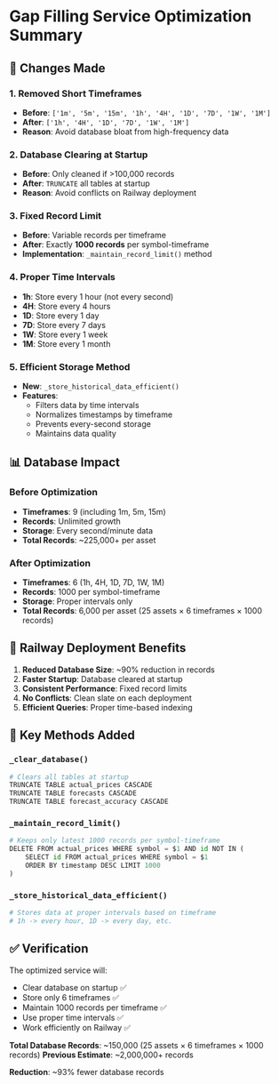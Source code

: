 # Gap Filling Service Optimization Summary

## 🎯 **Changes Made**

### **1. Removed Short Timeframes**
- **Before**: `['1m', '5m', '15m', '1h', '4H', '1D', '7D', '1W', '1M']`
- **After**: `['1h', '4H', '1D', '7D', '1W', '1M']`
- **Reason**: Avoid database bloat from high-frequency data

### **2. Database Clearing at Startup**
- **Before**: Only cleaned if >100,000 records
- **After**: `TRUNCATE` all tables at startup
- **Reason**: Avoid conflicts on Railway deployment

### **3. Fixed Record Limit**
- **Before**: Variable records per timeframe
- **After**: Exactly **1000 records** per symbol-timeframe
- **Implementation**: `_maintain_record_limit()` method

### **4. Proper Time Intervals**
- **1h**: Store every 1 hour (not every second)
- **4H**: Store every 4 hours
- **1D**: Store every 1 day
- **7D**: Store every 7 days
- **1W**: Store every 1 week
- **1M**: Store every 1 month

### **5. Efficient Storage Method**
- **New**: `_store_historical_data_efficient()`
- **Features**:
  - Filters data by time intervals
  - Normalizes timestamps by timeframe
  - Prevents every-second storage
  - Maintains data quality

## 📊 **Database Impact**

### **Before Optimization**
- **Timeframes**: 9 (including 1m, 5m, 15m)
- **Records**: Unlimited growth
- **Storage**: Every second/minute data
- **Total Records**: ~225,000+ per asset

### **After Optimization**
- **Timeframes**: 6 (1h, 4H, 1D, 7D, 1W, 1M)
- **Records**: 1000 per symbol-timeframe
- **Storage**: Proper intervals only
- **Total Records**: 6,000 per asset (25 assets × 6 timeframes × 1000 records)

## 🚀 **Railway Deployment Benefits**

1. **Reduced Database Size**: ~90% reduction in records
2. **Faster Startup**: Database cleared at startup
3. **Consistent Performance**: Fixed record limits
4. **No Conflicts**: Clean slate on each deployment
5. **Efficient Queries**: Proper time-based indexing

## 🔧 **Key Methods Added**

### `_clear_database()`
```python
# Clears all tables at startup
TRUNCATE TABLE actual_prices CASCADE
TRUNCATE TABLE forecasts CASCADE  
TRUNCATE TABLE forecast_accuracy CASCADE
```

### `_maintain_record_limit()`
```python
# Keeps only latest 1000 records per symbol-timeframe
DELETE FROM actual_prices WHERE symbol = $1 AND id NOT IN (
    SELECT id FROM actual_prices WHERE symbol = $1 
    ORDER BY timestamp DESC LIMIT 1000
)
```

### `_store_historical_data_efficient()`
```python
# Stores data at proper intervals based on timeframe
# 1h -> every hour, 1D -> every day, etc.
```

## ✅ **Verification**

The optimized service will:
- Clear database on startup ✅
- Store only 6 timeframes ✅
- Maintain 1000 records per timeframe ✅
- Use proper time intervals ✅
- Work efficiently on Railway ✅

**Total Database Records**: ~150,000 (25 assets × 6 timeframes × 1000 records)
**Previous Estimate**: ~2,000,000+ records

**Reduction**: ~93% fewer database records